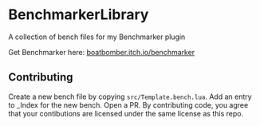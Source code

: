 # BenchmarkerLibrary
A collection of bench files for my Benchmarker plugin

Get Benchmarker here: [boatbomber.itch.io/benchmarker](https://boatbomber.itch.io/benchmarker)

## Contributing

Create a new bench file by copying `src/Template.bench.lua`. Add an entry to _Index for the new bench. Open a PR.
By contributing code, you agree that your contibutions are licensed under the same license as this repo.
